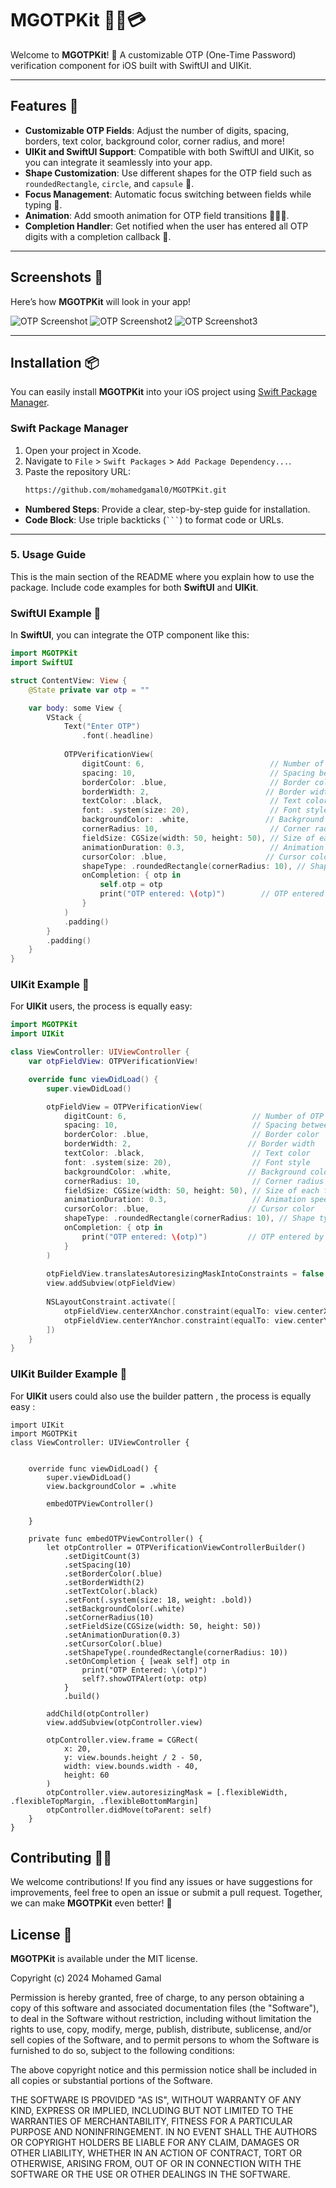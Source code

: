 # MGOTPKit 🧑‍💻💳

Welcome to **MGOTPKit**! 🎉 A customizable OTP (One-Time Password) verification component for iOS built with SwiftUI and UIKit.

---

## Features 🚀

- **Customizable OTP Fields**: Adjust the number of digits, spacing, borders, text color, background color, corner radius, and more!
- **UIKit and SwiftUI Support**: Compatible with both SwiftUI and UIKit, so you can integrate it seamlessly into your app.
- **Shape Customization**: Use different shapes for the OTP field such as `roundedRectangle`, `circle`, and `capsule` 🎨.
- **Focus Management**: Automatic focus switching between fields while typing 🔀.
- **Animation**: Add smooth animation for OTP field transitions 🏃‍♀️💨.
- **Completion Handler**: Get notified when the user has entered all OTP digits with a completion callback 🔔.

---

## Screenshots 📸

Here’s how **MGOTPKit** will look in your app!

![OTP Screenshot](Assets/otp_screenshot.jpg)
![OTP Screenshot2](Assets/otp_screenshot2.jpg)
![OTP Screenshot3](Assets/otp_screenshot3.jpg)

---

## Installation 📦

You can easily install **MGOTPKit** into your iOS project using [Swift Package Manager](https://developer.apple.com/documentation/xcode/adding-package-dependencies-to-your-app).

### Swift Package Manager

1. Open your project in Xcode.
2. Navigate to `File` > `Swift Packages` > `Add Package Dependency...`.
3. Paste the repository URL:
   ```bash
   https://github.com/mohamedgamal0/MGOTPKit.git

- **Numbered Steps**: Provide a clear, step-by-step guide for installation.
- **Code Block**: Use triple backticks (` ``` `) to format code or URLs.

---

### 5. **Usage Guide**
This is the main section of the README where you explain how to use the package. Include code examples for both **SwiftUI** and **UIKit**.

### SwiftUI Example 📱

In **SwiftUI**, you can integrate the OTP component like this:

```swift
import MGOTPKit
import SwiftUI

struct ContentView: View {
    @State private var otp = ""

    var body: some View {
        VStack {
            Text("Enter OTP")
                .font(.headline)
            
            OTPVerificationView(
                digitCount: 6,                            // Number of OTP digits
                spacing: 10,                              // Spacing between fields
                borderColor: .blue,                       // Border color
                borderWidth: 2,                          // Border width
                textColor: .black,                        // Text color
                font: .system(size: 20),                  // Font style
                backgroundColor: .white,                 // Background color
                cornerRadius: 10,                         // Corner radius
                fieldSize: CGSize(width: 50, height: 50), // Size of each field
                animationDuration: 0.3,                   // Animation speed
                cursorColor: .blue,                      // Cursor color
                shapeType: .roundedRectangle(cornerRadius: 10), // Shape type
                onCompletion: { otp in
                    self.otp = otp
                    print("OTP entered: \(otp)")        // OTP entered by the user
                }
            )
            .padding()
        }
        .padding()
    }
}
```
### UIKit Example 📱

For **UIKit** users, the process is equally easy:

```swift
import MGOTPKit
import UIKit

class ViewController: UIViewController {
    var otpFieldView: OTPVerificationView!

    override func viewDidLoad() {
        super.viewDidLoad()

        otpFieldView = OTPVerificationView(
            digitCount: 6,                            // Number of OTP digits
            spacing: 10,                              // Spacing between fields
            borderColor: .blue,                       // Border color
            borderWidth: 2,                          // Border width
            textColor: .black,                        // Text color
            font: .system(size: 20),                  // Font style
            backgroundColor: .white,                 // Background color
            cornerRadius: 10,                         // Corner radius
            fieldSize: CGSize(width: 50, height: 50), // Size of each field
            animationDuration: 0.3,                   // Animation speed
            cursorColor: .blue,                      // Cursor color
            shapeType: .roundedRectangle(cornerRadius: 10), // Shape type
            onCompletion: { otp in
                print("OTP entered: \(otp)")         // OTP entered by the user
            }
        )
        
        otpFieldView.translatesAutoresizingMaskIntoConstraints = false
        view.addSubview(otpFieldView)
        
        NSLayoutConstraint.activate([
            otpFieldView.centerXAnchor.constraint(equalTo: view.centerXAnchor),
            otpFieldView.centerYAnchor.constraint(equalTo: view.centerYAnchor)
        ])
    }
}
```
### UIKit  Builder Example 📱

For **UIKit** users could also use the builder pattern , the process is equally easy :


```
import UIKit
import MGOTPKit
class ViewController: UIViewController {
    
    
    override func viewDidLoad() {
        super.viewDidLoad()
        view.backgroundColor = .white
        
        embedOTPViewController()
        
    }
    
    private func embedOTPViewController() {
        let otpController = OTPVerificationViewControllerBuilder()
            .setDigitCount(3)
            .setSpacing(10)
            .setBorderColor(.blue)
            .setBorderWidth(2)
            .setTextColor(.black)
            .setFont(.system(size: 18, weight: .bold))
            .setBackgroundColor(.white)
            .setCornerRadius(10)
            .setFieldSize(CGSize(width: 50, height: 50))
            .setAnimationDuration(0.3)
            .setCursorColor(.blue)
            .setShapeType(.roundedRectangle(cornerRadius: 10))
            .setOnCompletion { [weak self] otp in
                print("OTP Entered: \(otp)")
                self?.showOTPAlert(otp: otp)
            }
            .build()
        
        addChild(otpController)
        view.addSubview(otpController.view)
        
        otpController.view.frame = CGRect(
            x: 20,
            y: view.bounds.height / 2 - 50,
            width: view.bounds.width - 40,
            height: 60
        )
        otpController.view.autoresizingMask = [.flexibleWidth, .flexibleTopMargin, .flexibleBottomMargin]
        otpController.didMove(toParent: self)
    }
}
```

## Contributing 🧑‍💻

We welcome contributions! If you find any issues or have suggestions for improvements, feel free to open an issue or submit a pull request. Together, we can make **MGOTPKit** even better! 🚀

## License 📄

**MGOTPKit** is available under the MIT license.

Copyright (c) 2024 Mohamed Gamal

Permission is hereby granted, free of charge, to any person obtaining a copy
of this software and associated documentation files (the "Software"), to deal
in the Software without restriction, including without limitation the rights
to use, copy, modify, merge, publish, distribute, sublicense, and/or sell
copies of the Software, and to permit persons to whom the Software is
furnished to do so, subject to the following conditions:

The above copyright notice and this permission notice shall be included in all
copies or substantial portions of the Software.

THE SOFTWARE IS PROVIDED "AS IS", WITHOUT WARRANTY OF ANY KIND, EXPRESS OR
IMPLIED, INCLUDING BUT NOT LIMITED TO THE WARRANTIES OF MERCHANTABILITY,
FITNESS FOR A PARTICULAR PURPOSE AND NONINFRINGEMENT. IN NO EVENT SHALL THE
AUTHORS OR COPYRIGHT HOLDERS BE LIABLE FOR ANY CLAIM, DAMAGES OR OTHER
LIABILITY, WHETHER IN AN ACTION OF CONTRACT, TORT OR OTHERWISE, ARISING FROM,
OUT OF OR IN CONNECTION WITH THE SOFTWARE OR THE USE OR OTHER DEALINGS IN THE
SOFTWARE.
